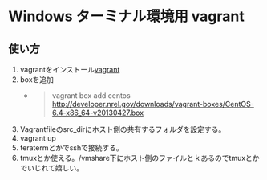 # Windows ターミナル環境用 vagrant

## 使い方
1. vagrantをインストール[vagrant](http://www.vagrantup.com/)
2. boxを追加
    * > vagrant box add centos http://developer.nrel.gov/downloads/vagrant-boxes/CentOS-6.4-x86_64-v20130427.box
3. Vagrantfileのsrc_dirにホスト側の共有するフォルダを設定する。
4. vagrant up
5. teratermとかでsshで接続する。
6. tmuxとか使える。/vmshare下にホスト側のファイルとｋあるのでtmuxとかでいじれて嬉しい。